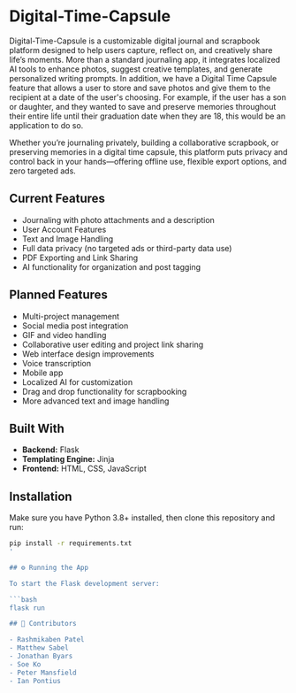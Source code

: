 # Digital-Time-Capsule

Digital-Time-Capsule is a customizable digital journal and scrapbook platform designed to help users capture, reflect on, and creatively share life’s moments. More than a standard journaling app, it integrates localized AI tools to enhance photos, suggest creative templates, and generate personalized writing prompts. In addition, we have a Digital Time Capsule feature that allows a user to store and save photos and give them to the recipient at a date of the user's choosing. For example, if the user has a son or daughter, and they wanted to save and preserve memories throughout their entire life until their graduation date when they are 18, this would be an application to do so. 

Whether you’re journaling privately, building a collaborative scrapbook, or preserving memories in a digital time capsule, this platform puts privacy and control back in your hands—offering offline use, flexible export options, and zero targeted ads.

## Current Features

-  Journaling with photo attachments and a description
-  User Account Features
-  Text and Image Handling
-  Full data privacy (no targeted ads or third-party data use)  
-  PDF Exporting and Link Sharing 
-  AI functionality for organization and post tagging

## Planned Features

- Multi-project management  
- Social media post integration  
- GIF and video handling  
- Collaborative user editing and project link sharing  
- Web interface design improvements  
- Voice transcription  
- Mobile app
- Localized AI for customization  
- Drag and drop functionality for scrapbooking  
- More advanced text and image handling  

## Built With

- **Backend:** Flask  
- **Templating Engine:** Jinja  
- **Frontend:** HTML, CSS, JavaScript  

## Installation

Make sure you have Python 3.8+ installed, then clone this repository and run:

```bash
pip install -r requirements.txt
'

## ⚙️ Running the App

To start the Flask development server:

```bash
flask run

## 👥 Contributors

- Rashmikaben Patel  
- Matthew Sabel  
- Jonathan Byars  
- Soe Ko  
- Peter Mansfield  
- Ian Pontius


